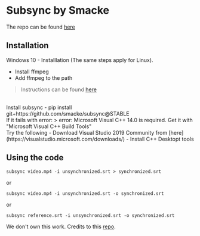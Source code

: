 # Subsync by Smacke

The repo can be found [here](https://github.com/smacke/subsync)

## Installation

Windows 10 - Installlation (The same steps apply for Linux).

- Install ffmpeg
- Add ffmpeg to the path 

> Instructions can be found [here](https://www.youtube.com/watch?v=qjtmgCb8NcE&t=363s)

<br>
Install subsync
- pip install git+https://github.com/smacke/subsync@STABLE

<br>
If it fails with error:
> error: Microsoft Visual C++ 14.0 is required. Get it with "Microsoft Visual C++ Build Tools"
<br> 
Try the following
- Download Visual Studio 2019 Community from [here](https://visualstudio.microsoft.com/downloads/)
- Install C++ Desktopt tools

## Using the code

```
subsync video.mp4 -i unsynchronized.srt > synchronized.srt
```
or

```
subsync video.mp4 -i unsynchronized.srt -o synchronized.srt
``` 
or
```
subsync reference.srt -i unsynchronized.srt -o synchronized.srt

```

We don't own this work. Credits to this [repo](https://github.com/smacke/subsync).